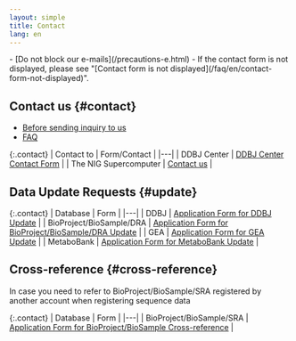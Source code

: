 ```yaml
---
layout: simple
title: Contact
lang: en
---
```


<div class="attention" markdown="1">
- [Do not block our e-mails](/precautions-e.html)
- If the contact form is not displayed, please see "[Contact form is not displayed](/faq/en/contact-form-not-displayed)".
</div>

## Contact us {#contact}
- [Before sending inquiry to us](before-sending-inquiries-e.html)
- [FAQ](https://www.ddbj.nig.ac.jp/faq/en/index-e.html)

{:.contact}
| Contact to | Form/Contact |
|---|
| DDBJ Center | [DDBJ Center Contact Form](https://forms.gle/Xuzs9v24oXqPgUFG6) |
| The NIG Supercomputer | [Contact us](https://sc.ddbj.nig.ac.jp/en/application/reference/) |

## Data Update Requests {#update}

{:.contact}
| Database | Form |
|---|
| DDBJ | [Application Form for DDBJ Update](https://forms.gle/ZXteuEPM4SSm5HUt8) |
| BioProject/BioSample/DRA | [Application Form for BioProject/BioSample/DRA Update](https://forms.gle/d9cZxyzQzxPMSqW59) |
| GEA | [Application Form for GEA Update](https://forms.gle/TtzttjjxShnJ1LxdA) |
| MetaboBank | [Application Form for MetaboBank Update](https://forms.gle/5TAMFHAWmhjZTrny7) |

## Cross-reference {#cross-reference}

In case you need to refer to BioProject/BioSample/SRA registered by another account when registering sequence data

{:.contact}
| Database | Form |
|---|
| BioProject/BioSample/SRA | [Application Form for BioProject/BioSample Cross-reference](https://forms.gle/U7DUk8cGZqao6nwC8) |
